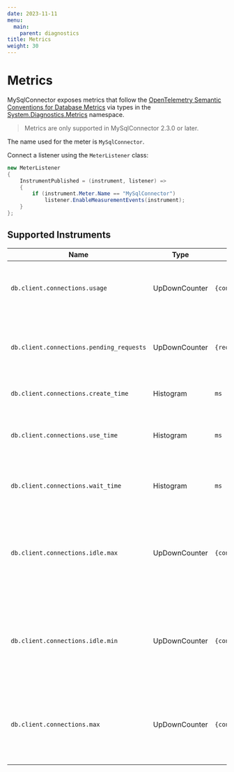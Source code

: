 ```yaml
---
date: 2023-11-11
menu:
  main:
    parent: diagnostics
title: Metrics
weight: 30
---
```


# Metrics

MySqlConnector exposes metrics that follow the [OpenTelemetry Semantic Conventions for Database Metrics](https://opentelemetry.io/docs/specs/semconv/database/database-metrics/) via types in the [System.Diagnostics.Metrics](https://learn.microsoft.com/en-us/dotnet/api/system.diagnostics.metrics) namespace.

<blockquote class="note">Metrics are only supported in MySqlConnector 2.3.0 or later.</blockquote>

The name used for the meter is `MySqlConnector`.

Connect a listener using the `MeterListener` class:

```csharp
new MeterListener
{
    InstrumentPublished = (instrument, listener) =>
    {
        if (instrument.Meter.Name == "MySqlConnector")
            listener.EnableMeasurementEvents(instrument);
    }
};
```

## Supported Instruments

Name | Type | Unit | Description
--- | --- | --- | ---
`db.client.connections.usage` | UpDownCounter | `{connection}` | The number of connections that are currently in the state described by the state tag.
`db.client.connections.pending_requests` | UpDownCounter | `{request}` | The number of pending requests for an open connection, cumulative for the entire pool.
`db.client.connections.create_time` | Histogram | `ms` | The time it took to create a new connection.
`db.client.connections.use_time` | Histogram | `ms` | The time between borrowing a connection and returning it to the pool.
`db.client.connections.wait_time` | Histogram | `ms` | The time it took to obtain an open connection from the pool.
`db.client.connections.idle.max` | UpDownCounter | `{connection}` | The maximum number of idle open connections allowed; this corresponds to `MaximumPoolSize` in the connection string.
`db.client.connections.idle.min` | UpDownCounter | `{connection}` | The minimum number of idle open connections allowed; this corresponds to `MinimumPoolSize` in the connection string.
`db.client.connections.max` | UpDownCounter | `{connection}` | The maximum number of open connections allowed; this corresponds to `MaximumPoolSize` in the connection string.
